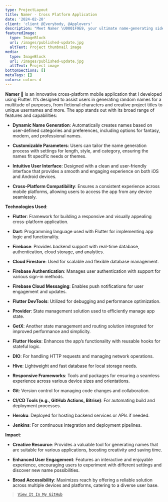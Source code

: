 ```yaml
---
type: ProjectLayout
title: Namer - Cross Platform Application
date: '2024-02-20'
client: 'client @Everybody, @Applovers'
description: "Meet Namer \U0001F9E9, your ultimate name-generating sidekick! \U0001F680 Whether you need a quirky character name, a cool project title, or just something fun, Namer has you covered. With a splash of Flutter magic and a dash of Firebase power, this app whips up names faster than you can say “naming frenzy!” \U0001F31F\U0001F4F1 Dive in and let the name games begin! \U0001F389"
featuredImage:
  type: ImageBlock
  url: /images/published-update.jpg
  altText: Project thumbnail image
media:
  type: ImageBlock
  url: /images/published-update.jpg
  altText: Project image
bottomSections: []
metaTags: []
colors: colors-d
---
```

**Namer** 🧩 is an innovative cross-platform mobile application that I developed using Flutter. It’s designed to assist users in generating random names for a multitude of purposes, from fictional characters and creative project titles to unique usernames and more. The app stands out with its broad range of features and capabilities:

*   **Dynamic Name Generation**: Automatically creates names based on user-defined categories and preferences, including options for fantasy, modern, and professional names.

*   **Customizable Parameters**: Users can tailor the name generation process with settings for length, style, and category, ensuring the names fit specific needs or themes.

*   **Intuitive User Interface**: Designed with a clean and user-friendly interface that provides a smooth and engaging experience on both iOS and Android devices.

*   **Cross-Platform Compatibility**: Ensures a consistent experience across mobile platforms, allowing users to access the app from any device seamlessly.

**Technologies Used**:

*   **Flutter**: Framework for building a responsive and visually appealing cross-platform application.

*   **Dart**: Programming language used with Flutter for implementing app logic and functionality.

*   **Firebase**: Provides backend support with real-time database, authentication, cloud storage, and analytics.

*   **Cloud Firestore**: Used for scalable and flexible database management.

*   **Firebase Authentication**: Manages user authentication with support for various sign-in methods.

*   **Firebase Cloud Messaging**: Enables push notifications for user engagement and updates.

*   **Flutter DevTools**: Utilized for debugging and performance optimization.

*   **Provider**: State management solution used to efficiently manage app state.

*   **GetX**: Another state management and routing solution integrated for improved performance and simplicity.

*   **Flutter Hooks**: Enhances the app’s functionality with reusable hooks for stateful logic.

*   **DIO**: For handling HTTP requests and managing network operations.

*   **Hive**: Lightweight and fast database for local storage needs.

*   **Responsive Frameworks**: Tools and packages for ensuring a seamless experience across various device sizes and orientations.

*   **Git**: Version control for managing code changes and collaboration.

*   **CI/CD Tools (e.g., GitHub Actions, Bitrise)**: For automating build and deployment processes.

*   **Heroku**: Deployed for hosting backend services or APIs if needed.

*   **Jenkins**: For continuous integration and deployment pipelines.

**Impact**:

*   **Creative Resource**: Provides a valuable tool for generating names that are suitable for various applications, boosting creativity and saving time.

*   **Enhanced User Engagement**: Features an interactive and enjoyable experience, encouraging users to experiment with different settings and discover new name possibilities.

*   **Broad Accessibility**: Maximizes reach by offering a reliable solution across multiple devices and platforms, catering to a diverse user base.

> [`View It In My GitHub`](https://github.com/abel-bezabih/namer_app)

